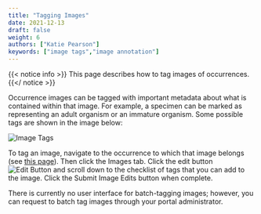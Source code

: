```yaml
---
title: "Tagging Images"
date: 2021-12-13
draft: false
weight: 6
authors: ["Katie Pearson"]
keywords: ["image tags","image annotation"]
---
```


{{< notice info >}}
  This page describes how to tag images of occurrences.
{{</ notice >}}

Occurrence images can be tagged with important metadata about what is contained within that image. For example, a specimen can be marked as representing an adult organism or an immature organism. Some possible tags are shown in the image below:

![Image Tags](/symbiota-docs/images/imagetags.PNG)

To tag an image, navigate to the occurrence to which that image belongs (see [this page](https://biokic.github.io/symbiota-docs/editor/edit/)). Then click the Images tab. Click the edit button ![Edit Button](/symbiota-docs/images/edit.png) and scroll down to the checklist of tags that you can add to the image. Click the Submit Image Edits button when complete.

There is currently no user interface for batch-tagging images; however, you can request to batch tag images through your portal administrator.